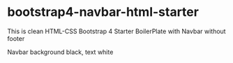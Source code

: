 # bootstrap4-navbar-html-starter
This is clean HTML-CSS Bootstrap 4 Starter BoilerPlate with Navbar without footer

Navbar background black, text white
